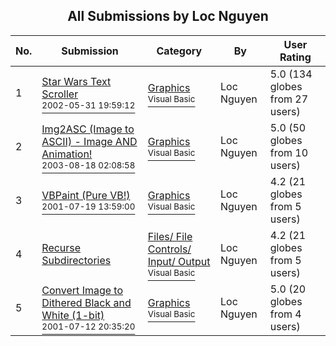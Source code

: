 ﻿<div align="center">

## All Submissions by Loc Nguyen

</div>

No.  | Submission | Category | By   | User Rating
---- | ---------- | -------- | ---- | -----------
1 | [Star Wars Text Scroller<br /><sup>2002-05-31 19:59:12</sup>](https://github.com/Planet-Source-Code/loc-nguyen-star-wars-text-scroller__1-35345) | [Graphics<br /><sup>Visual Basic</sup>](../ByCategory/graphics__1-46.md) | Loc Nguyen | 5.0 (134 globes from 27 users)
2 | [Img2ASC \(Image to ASCII\) \- Image AND Animation\!<br /><sup>2003-08-18 02:08:58</sup>](https://github.com/Planet-Source-Code/loc-nguyen-img2asc-image-to-ascii-image-and-animation__1-47792) | [Graphics<br /><sup>Visual Basic</sup>](../ByCategory/graphics__1-46.md) | Loc Nguyen | 5.0 (50 globes from 10 users)
3 | [VBPaint \(Pure VB\!\)<br /><sup>2001-07-19 13:59:00</sup>](https://github.com/Planet-Source-Code/loc-nguyen-vbpaint-pure-vb__1-25055) | [Graphics<br /><sup>Visual Basic</sup>](../ByCategory/graphics__1-46.md) | Loc Nguyen | 4.2 (21 globes from 5 users)
4 | [Recurse Subdirectories<br />](https://github.com/Planet-Source-Code/loc-nguyen-recurse-subdirectories__1-25887) | [Files/ File Controls/ Input/ Output<br /><sup>Visual Basic</sup>](../ByCategory/files-file-controls-input-output__1-3.md) | Loc Nguyen | 4.2 (21 globes from 5 users)
5 | [Convert Image to Dithered Black and White \(1\-bit\)<br /><sup>2001-07-12 20:35:20</sup>](https://github.com/Planet-Source-Code/loc-nguyen-convert-image-to-dithered-black-and-white-1-bit__1-24962) | [Graphics<br /><sup>Visual Basic</sup>](../ByCategory/graphics__1-46.md) | Loc Nguyen | 5.0 (20 globes from 4 users)

